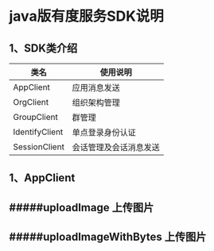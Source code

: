 java版有度服务SDK说明
====================
1、SDK类介绍
--------------------
|类名|使用说明|
| -------------  |-------------    
| AppClient      | 应用消息发送      
| OrgClient      | 组织架构管理       
| GroupClient    | 群管理            
| IdentifyClient | 单点登录身份认证      
| SessionClient  | 会话管理及会话消息发送 


1、AppClient
--------------------
#####uploadImage
    上传图片
---
#####uploadImageWithBytes
    上传图片
---    
